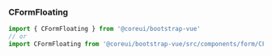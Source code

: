 ### CFormFloating

```jsx
import { CFormFloating } from '@coreui/bootstrap-vue'
// or
import CFormFloating from '@coreui/bootstrap-vue/src/components/form/CFormFloating'
```
